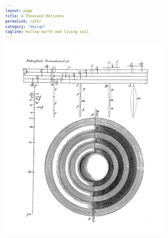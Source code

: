 ```yaml
---
layout: page
title: A Thousand Horizons
permalink: /ath/
category: "design"
tagline: hollow earth and living soil
---
```


![halley](/media/Halley.jpg)

